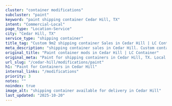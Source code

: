 ```yaml
---
cluster: "container modifications"
subcluster: "paint"
keyword: "paint shipping container Cedar Hill, TX"
intent: "Commercial-Local"
page_type: "Location-Service"
city: "Cedar Hill, TX"
service_type: "shipping container"
title_tag: "Custom 9m2 shipping container Sales in Cedar Hill | LC Container"
meta_description: "shipping container sales in Cedar Hill. Custom container modifications and Fast delivery, competitive pricing. Serving modifications area. Quote ID: B09. Call (214) 524-4168 for your free quote today."
original_title: "Paint container mods in Cedar Hill | LC Container"
original_meta: "Paint for shipping containers in Cedar Hill, TX. Local fabrication & pro install. LC Container — Since 2003. Get a quote."
url_slug: "/cedar-hill/modifications/paint"
h1: "Paint for Containers in Cedar Hill"
internal_links: "/modifications"
priority: 3
notes: ""
noindex: true
image_alt: "shipping container available for delivery in Cedar Hill"
last_updated: "2025-10-20"
---
```


<!-- TODO: Add unique city/inventory copy, images, and internal links here. -->
